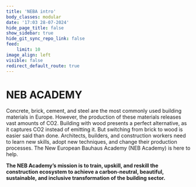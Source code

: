 ```yaml
---
title: 'NEBA intro'
body_classes: modular
date: '17:03 28-07-2024'
hide_page_title: false
show_sidebar: true
hide_git_sync_repo_link: false
feed:
    limit: 10
image_align: left
visible: false
redirect_default_route: true
---
```


# NEB ACADEMY
Concrete, brick, cement, and steel are the most commonly used building materials in Europe. However, the production of these materials releases vast amounts of CO2. Building with wood presents a perfect alternative, as it captures CO2 instead of emitting it. But switching from brick to wood is easier said than done. Architects, builders, and construction workers need to learn new skills, adopt new techniques, and change their production processes. The New European Bauhaus Academy (NEB Academy) is here to help.

**The NEB Academy’s mission is to train, upskill, and reskill the construction ecosystem to achieve a carbon-neutral, beautiful, sustainable, and inclusive transformation of the building sector.**